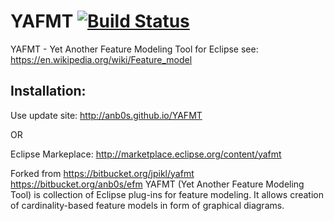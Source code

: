 # YAFMT [![Build Status](https://travis-ci.org/anb0s/YAFMT.svg)](https://travis-ci.org/anb0s/YAFMT)
YAFMT - Yet Another Feature Modeling Tool for Eclipse
see: https://en.wikipedia.org/wiki/Feature_model

Installation:
-------------
Use update site: http://anb0s.github.io/YAFMT

OR

Eclipse Markeplace: http://marketplace.eclipse.org/content/yafmt

Forked from
https://bitbucket.org/jpikl/yafmt
https://bitbucket.org/anb0s/efm
YAFMT (Yet Another Feature Modeling Tool) is collection of Eclipse plug-ins for feature modeling. It allows creation of cardinality-based feature models in form of graphical diagrams.
